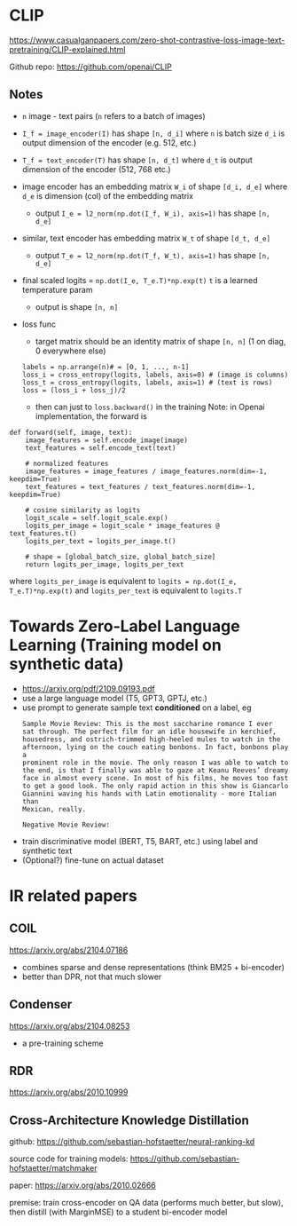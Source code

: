 # CLIP
https://www.casualganpapers.com/zero-shot-contrastive-loss-image-text-pretraining/CLIP-explained.html

Github repo: https://github.com/openai/CLIP

## Notes
- `n` image - text pairs (`n` refers to a batch of images)
- `I_f = image_encoder(I)` has shape `[n, d_i]` where `n` is batch size `d_i` is output dimension of the encoder (e.g. 512, etc.)
- `T_f = text_encoder(T)` has shape `[n, d_t]` where `d_t` is output dimension of the encoder (512, 768 etc.)
- image encoder has an embedding matrix `W_i` of shape `[d_i, d_e]` where `d_e` is dimension (col) of the embedding matrix
  - output `I_e = l2_norm(np.dot(I_f, W_i), axis=1)` has shape `[n, d_e]`
- similar, text encoder has embedding matrix `W_t` of shape `[d_t, d_e]`
  - output `T_e = l2_norm(np.dot(T_f, W_t), axis=1)` has shape `[n, d_e]`

- final scaled logits = `np.dot(I_e, T_e.T)*np.exp(t)` `t` is a learned temperature param
  - output is shape `[n, n]`
  
- loss func 
  - target matrix should be an identity matrix of shape `[n, n]` (1 on diag, 0 everywhere else)
  ```
  labels = np.arrange(n)# = [0, 1, ..., n-1]
  loss_i = cross_entropy(logits, labels, axis=0) # (image is columns)
  loss_t = cross_entropy(logits, labels, axis=1) # (text is rows)
  loss = (loss_i + loss_j)/2
  ```
  - then can just to `loss.backward()` in the training
Note: in Openai implementation, the forward is 
```
def forward(self, image, text):
    image_features = self.encode_image(image)
    text_features = self.encode_text(text)

    # normalized features
    image_features = image_features / image_features.norm(dim=-1, keepdim=True)
    text_features = text_features / text_features.norm(dim=-1, keepdim=True)

    # cosine similarity as logits
    logit_scale = self.logit_scale.exp()
    logits_per_image = logit_scale * image_features @ text_features.t()
    logits_per_text = logits_per_image.t()

    # shape = [global_batch_size, global_batch_size]
    return logits_per_image, logits_per_text
```
where `logits_per_image` is equivalent to `logits = np.dot(I_e, T_e.T)*np.exp(t)` and `logits_per_text` is equivalent to `logits.T`

# Towards Zero-Label Language Learning (Training model on synthetic data)
- https://arxiv.org/pdf/2109.09193.pdf
- use a large language model (T5, GPT3, GPTJ, etc.)
- use prompt to generate sample text **conditioned** on a label, eg
  ```
  Sample Movie Review: This is the most saccharine romance I ever
  sat through. The perfect film for an idle housewife in kerchief,
  housedress, and ostrich-trimmed high-heeled mules to watch in the
  afternoon, lying on the couch eating bonbons. In fact, bonbons play a
  prominent role in the movie. The only reason I was able to watch to
  the end, is that I finally was able to gaze at Keanu Reeves’ dreamy
  face in almost every scene. In most of his films, he moves too fast
  to get a good look. The only rapid action in this show is Giancarlo
  Giannini waving his hands with Latin emotionality - more Italian than
  Mexican, really.
  
  Negative Movie Review:
  ```
- train discriminative model (BERT, T5, BART, etc.) using label and synthetic text
- (Optional?) fine-tune on actual dataset

# IR related papers

## COIL 
https://arxiv.org/abs/2104.07186

- combines sparse and dense representations (think BM25 + bi-encoder)
- better than DPR, not that much slower

## Condenser
https://arxiv.org/abs/2104.08253

- a pre-training scheme 

## RDR
https://arxiv.org/abs/2010.10999

## Cross-Architecture Knowledge Distillation
github: https://github.com/sebastian-hofstaetter/neural-ranking-kd

source code for training models: https://github.com/sebastian-hofstaetter/matchmaker

paper: https://arxiv.org/abs/2010.02666

premise: train cross-encoder on QA data (performs much better, but slow), then distill (with MarginMSE) to a student bi-encoder model


